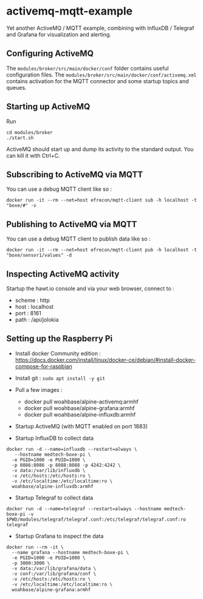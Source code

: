 # activemq-mqtt-example
Yet another ActiveMQ / MQTT example, combining with InfluxDB / Telegraf and Grafana for visualization and alerting.

## Configuring ActiveMQ
The `modules/broker/src/main/docker/conf` folder contains useful configuration files.
The `modules/broker/src/main/docker/conf/activemq.xml` contains activation for the MQTT connector and some startup topics and queues.

## Starting up ActiveMQ
Run
```
cd modules/broker
./start.sh
```
ActiveMQ should start up and dump its activity to the standard output. You can kill it with Ctrl+C.

## Subscribing to ActiveMQ via MQTT
You can use a debug MQTT client like so :
```
docker run -it --rm --net=host efrecon/mqtt-client sub -h localhost -t "boxe/#" -v
```

## Publishing to ActiveMQ via MQTT
You can use a debug MQTT client to publish data like so :
```
docker run -it --rm --net=host efrecon/mqtt-client pub -h localhost -t "boxe/sensor1/values" -d
```

## Inspecting ActiveMQ activity
Startup the hawt.io console and via your web browser, connect to :
* scheme : http
* host : localhost
* port : 8161
* path : /api/jolokia


## Setting up the Raspberry Pi

* Install docker Community edition : https://docs.docker.com/install/linux/docker-ce/debian/#install-docker-compose-for-raspbian
* Install git : `sudo apt install -y git`
* Pull a few images :
  * docker pull woahbase/alpine-activemq:armhf
  * docker pull woahbase/alpine-grafana:armhf
  * docker pull woahbase/alpine-influxdb:armhf

* Startup ActiveMQ (with MQTT enabled on port 1883)

* Startup InfluxDB to collect data
```
docker run -d --name=influxdb --restart=always \
   --hostname medtech-boxe-pi \
  -e PGID=1000 -e PUID=1000 \
  -p 8086:8086 -p 8088:8088 -p 4242:4242 \
  -v data:/var/lib/influxdb \
  -v /etc/hosts:/etc/hosts:ro \
  -v /etc/localtime:/etc/localtime:ro \
  woahbase/alpine-influxdb:armhf
```
* Startup Telegraf to collect data
```
docker run -d --name=telegraf --restart=always --hostname medtech-boxe-pi -v $PWD/modules/telegraf/telegraf.conf:/etc/telegraf/telegraf.conf:ro telegraf
```

* Startup Grafana to inspect the data
```
docker run --rm -it \
  --name grafana --hostname medtech-boxe-pi \
  -e PGID=1000 -e PUID=1000 \
  -p 3000:3000 \
  -v data:/var/lib/grafana/data \
  -v conf:/var/lib/grafana/conf \
  -v /etc/hosts:/etc/hosts:ro \
  -v /etc/localtime:/etc/localtime:ro \
  woahbase/alpine-grafana:armhf
```